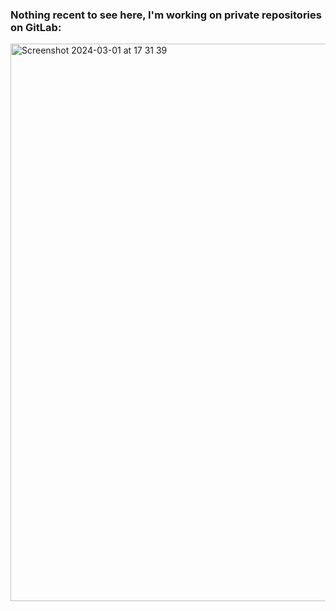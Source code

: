 ### Nothing recent to see here, I'm working on private repositories on GitLab:

<img width="892" alt="Screenshot 2024-03-01 at 17 31 39" src="https://github.com/laurentperroteau/laurentperroteau/assets/1949729/7338a3b4-af78-4506-9c62-534452ee5b0f">
